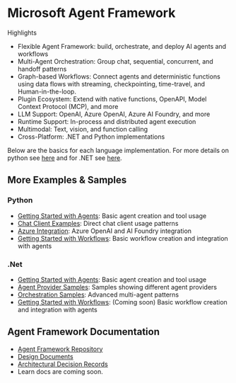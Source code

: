 # Microsoft Agent Framework

Highlights
- Flexible Agent Framework: build, orchestrate, and deploy AI agents and workflows
- Multi-Agent Orchestration: Group chat, sequential, concurrent, and handoff patterns
- Graph-based Workflows: Connect agents and deterministic functions using data flows with streaming, checkpointing, time-travel, and Human-in-the-loop.
- Plugin Ecosystem: Extend with native functions, OpenAPI, Model Context Protocol (MCP), and more
- LLM Support: OpenAI, Azure OpenAI, Azure AI Foundry, and more
- Runtime Support: In-process and distributed agent execution
- Multimodal: Text, vision, and function calling
- Cross-Platform: .NET and Python implementations

Below are the basics for each language implementation. For more details on python see [here](./python/README.md) and for .NET see [here](./dotnet/README.md).

## More Examples & Samples

### Python
- [Getting Started with Agents](./python/samples/getting_started/agents): Basic agent creation and tool usage
- [Chat Client Examples](./python/samples/getting_started/chat_client): Direct chat client usage patterns
- [Azure Integration](./python/packages/azure): Azure OpenAI and AI Foundry integration
- [Getting Started with Workflows](./python/samples/getting_started/workflows): Basic workflow creation and integration with agents

### .Net
- [Getting Started with Agents](./dotnet/samples/GettingStarted/Steps): Basic agent creation and tool usage
- [Agent Provider Samples](./dotnet/samples/GettingStarted/Providers): Samples showing different agent providers
- [Orchestration Samples](./dotnet/samples/GettingStarted/Orchestration): Advanced multi-agent patterns
- [Getting Started with Workflows](./dotnet/samples/GettingStarted/Workflows): (Coming soon) Basic workflow creation and integration with agents

## Agent Framework Documentation

- [Agent Framework Repository](https://github.com/microsoft/agent-framework)
- [Design Documents](./docs/design)
- [Architectural Decision Records](./docs/decisions)
- Learn docs are coming soon.
